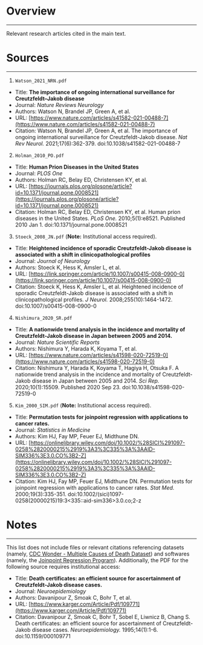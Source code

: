 # Overview
---
Relevant research articles cited in the main text.

# Sources
---

1. `Watson_2021_NRN.pdf`
  - Title: **The importance of ongoing international surveillance for Creutzfeldt–Jakob disease**
  - Journal: *Nature Reviews Neurology*
  - Authors: Watson N, Brandel JP, Green A, et al.
  - URL: [https://www.nature.com/articles/s41582-021-00488-7](https://www.nature.com/articles/s41582-021-00488-7)
  - Citation: Watson N, Brandel JP, Green A, et al. The importance of ongoing international surveillance for Creutzfeldt-Jakob disease. *Nat Rev Neurol.* 2021;17(6):362-379. doi:10.1038/s41582-021-00488-7

2. `Holman_2010_PO.pdf`
  - Title: **Human Prion Diseases in the United States**
  - Journal: *PLOS One*
  - Authors: Holman RC, Belay ED, Christensen KY, et al.
  - URL: [https://journals.plos.org/plosone/article?id=10.1371/journal.pone.0008521](https://journals.plos.org/plosone/article?id=10.1371/journal.pone.0008521)
  - Citation: Holman RC, Belay ED, Christensen KY, et al. Human prion diseases in the United States. *PLoS One.* 2010;5(1):e8521. Published 2010 Jan 1. doi:10.1371/journal.pone.0008521

3. `Stoeck_2008_JN.pdf` (**Note:** Institutional access required).
  - Title: **Heightened incidence of sporadic Creutzfeldt-Jakob disease is associated with a shift in clinicopathological profiles**
  - Journal: *Journal of Neurology*
  - Authors: Stoeck K, Hess K, Amsler L, et al.
  - URL: [https://link.springer.com/article/10.1007/s00415-008-0900-0](https://link.springer.com/article/10.1007/s00415-008-0900-0)
  - Citation: Stoeck K, Hess K, Amsler L, et al. Heightened incidence of sporadic Creutzfeldt-Jakob disease is associated with a shift in clinicopathological profiles. *J Neurol.* 2008;255(10):1464-1472. doi:10.1007/s00415-008-0900-0

4. `Nishimura_2020_SR.pdf`
  - Title: **A nationwide trend analysis in the incidence and mortality of Creutzfeldt-Jakob disease in Japan between 2005 and 2014.**
  - Journal: *Nature Scientific Reports*
  - Authors: Nishimura Y, Harada K, Koyama T, et al.
  - URL: [https://www.nature.com/articles/s41598-020-72519-0](https://www.nature.com/articles/s41598-020-72519-0)
  - Citation: Nishimura Y, Harada K, Koyama T, Hagiya H, Otsuka F. A nationwide trend analysis in the incidence and mortality of Creutzfeldt-Jakob disease in Japan between 2005 and 2014. *Sci Rep.* 2020;10(1):15509. Published 2020 Sep 23. doi:10.1038/s41598-020-72519-0

5. `Kim_2000_SIM.pdf` (**Note:** Institutional access required).
  - Title: **Permutation tests for joinpoint regression with applications to cancer rates.** 
  - Journal: *Statistics in Medicine*
  - Authors: Kim HJ, Fay MP, Feuer EJ, Midthune DN.
  - URL: [https://onlinelibrary.wiley.com/doi/10.1002/%28SICI%291097-0258%2820000215%2919%3A3%3C335%3A%3AAID-SIM336%3E3.0.CO%3B2-Z](https://onlinelibrary.wiley.com/doi/10.1002/%28SICI%291097-0258%2820000215%2919%3A3%3C335%3A%3AAID-SIM336%3E3.0.CO%3B2-Z)
  - Citation: Kim HJ, Fay MP, Feuer EJ, Midthune DN. Permutation tests for joinpoint regression with applications to cancer rates. *Stat Med.* 2000;19(3):335-351. doi:10.1002/(sici)1097-0258(20000215)19:3<335::aid-sim336>3.0.co;2-z

# Notes
---

This list does not include files or relevant citations referencing datasets (namely, [CDC Wonder - Multiple Causes of Death Dataset](https://wonder.cdc.gov/mcd-icd10.html)) and softwares (namely, the [Joinpoint Regression Program](https://surveillance.cancer.gov/joinpoint/)). Additionally, the PDF for the following source requires institutional access:

  - Title: **Death certificates: an efficient source for ascertainment of Creutzfeldt-Jakob disease cases.**
  - Journal: *Neuroepidemiology*
  - Authors: Davanipour Z, Smoak C, Bohr T, et al.
  - URL: [https://www.karger.com/Article/Pdf/109771](https://www.karger.com/Article/Pdf/109771)
  - Citation: Davanipour Z, Smoak C, Bohr T, Sobel E, Liwnicz B, Chang S. Death certificates: an efficient source for ascertainment of Creutzfeldt-Jakob disease cases. *Neuroepidemiology.* 1995;14(1):1-6. doi:10.1159/000109771
